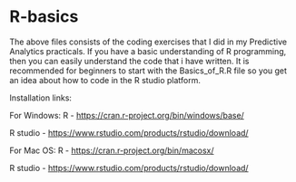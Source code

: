 # R-basics

The above files consists of the coding exercises that I did in my Predictive Analytics practicals. If you have a basic understanding of R programming, then you can easily understand the code that i have written. It is recommended for beginners to start with the Basics_of_R.R file so you get an idea about how to code in the R studio platform.

Installation links:

For Windows:
R - https://cran.r-project.org/bin/windows/base/

R studio - https://www.rstudio.com/products/rstudio/download/

For Mac OS:
R - https://cran.r-project.org/bin/macosx/

R studio - https://www.rstudio.com/products/rstudio/download/

